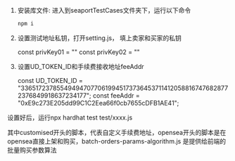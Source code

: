 1. 安装库文件: 进入到seaportTestCases文件夹下，运行以下命令

   ```cmd
   npm i
   ```

2. 设置测试地址私钥，打开setting.js， 填上卖家和买家的私钥

   const privKey01 = ""
   const privKey02 = ""

3. 设置UD_TOKEN_ID和手续费接收地址feeAddr

   const UD_TOKEN_ID = "33651723785549494707706199451737364537114120588167476828772376849918637234177";
   const feeAddr = "0xE9c273E205dd99C1C2Eea66f0cb7655cDFB1AE41";

设置好后，运行npx hardhat test test/xxxx.js

其中customised开头的脚本，代表自定义手续费地址，opensea开头的脚本是在opensea直接上架和购买，batch-orders-params-algorithm.js 是提供给前端的批量购买参数算法

